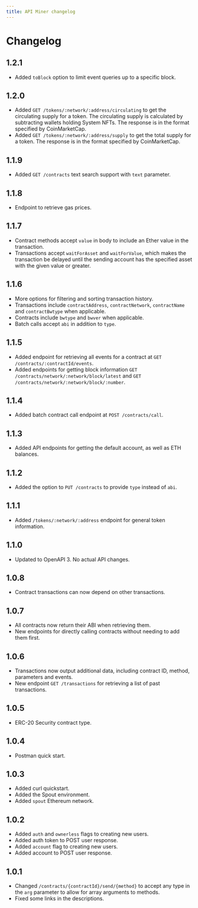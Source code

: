 ```yaml
---
title: API Miner changelog
---
```


# Changelog

## 1.2.1

* Added `toBlock` option to limit event queries up to a specific block.

## 1.2.0

* Added `GET /tokens/:network/:address/circulating` to get the circulating
  supply for a token. The circulating supply is calculated by subtracting
  wallets holding System NFTs. The response is in the format specified by
  CoinMarketCap.
* Added `GET /tokens/:network/:address/supply` to get the total
  supply for a token. The response is in the format specified by
  CoinMarketCap.

## 1.1.9

* Added `GET /contracts` text search support with `text` parameter.

## 1.1.8

* Endpoint to retrieve gas prices.

## 1.1.7

* Contract methods accept `value` in body to include an Ether value in the transaction.
* Transactions accept `waitForAsset` and `waitForValue`, which makes the transaction
  be delayed until the sending account has the specified asset with the given value
  or greater.

## 1.1.6

* More options for filtering and sorting transaction history.
* Transactions include `contractAddress`, `contractNetwork`, `contractName` and
  `contractBwtype` when applicable.
* Contracts include `bwtype` and `bwver` when applicable.
* Batch calls accept `abi` in addition to `type`.

## 1.1.5

* Added endpoint for retrieving all events for a contract at `GET /contracts/:contractId/events`.
* Added endpoints for getting block information `GET /contracts/network/:network/block/latest`
  and `GET /contracts/network/:network/block/:number`.

## 1.1.4

* Added batch contract call endpoint at `POST /contracts/call`.

## 1.1.3

* Added API endpoints for getting the default account, as well as ETH balances.

## 1.1.2

* Added the option to `PUT /contracts` to provide `type` instead of `abi`.

## 1.1.1

* Added `/tokens/:network/:address` endpoint for general token information.

## 1.1.0

* Updated to OpenAPI 3. No actual API changes.

## 1.0.8

* Contract transactions can now depend on other transactions.

## 1.0.7

* All contracts now return their ABI when retrieving them.
* New endpoints for directly calling contracts without needing to add them first.

## 1.0.6

* Transactions now output additional data, including contract ID, method, parameters and events.
* New endpoint `GET /transactions` for retrieving a list of past transactions.

## 1.0.5

* ERC-20 Security contract type.

## 1.0.4

* Postman quick start.

## 1.0.3

* Added curl quickstart.
* Added the Spout environment.
* Added `spout` Ethereum network.

## 1.0.2

* Added `auth` and `ownerless` flags to creating new users.
* Added auth token to POST user response.
* Added `account` flag to creating new users.
* Added account to POST user response.

## 1.0.1

* Changed `/contracts/{contractId}/send/{method}` to accept any type in the
`arg` parameter to allow for array arguments to methods.
* Fixed some links in the descriptions.
